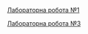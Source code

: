 [Лабораторна робота №1](https://drive.google.com/file/d/1vnnKkvmqfkypfup4VYfYcyjE61FtzscV/view?usp=sharing)

[Лабораторна робота №3](https://drive.google.com/file/d/17fv3YRQfNr88cp0XbRmvbLbgM5vuTQDg/view?usp=sharing)
